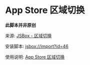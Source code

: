 # App Store 区域切换

**此脚本并非原创**

来源: [JSBox - 区域切换](https://xteko.com/install?id=29&lang=zh-Hans)

安装脚本: [jsbox://import?id=46](jsbox://import?id=29)

使用说明: [App Store 区域切换](https://www.notion.so/quicy/App-Store-a6b53b30b2d34411836026eca15ed49e)
